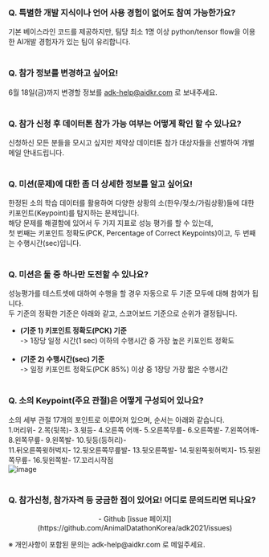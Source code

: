 ### Q. 특별한 개발 지식이나 언어 사용 경험이 없어도 참여 가능한가요?
기본 베이스라인 코드를 제공하지만, 팀당 최소 1명 이상 python/tensor flow을 이용한 AI개발 경험자가 있는 팀이 유리합니다.
<br><br>

### Q. 참가 정보를 변경하고 싶어요!
6월 18일(금)까지 변경할 정보를 adk-help@aidkr.com 로 보내주세요.
<br><br>

### Q. 참가 신청 후 데이터톤 참가 가능 여부는 어떻게 확인 할 수 있나요?
신청하신 모든 분들을 모시고 싶지만 제약상 데이터톤 참가 대상자들을 선별하여 개별 메일 안내드립니다.
<br><br>

### Q. 미션(문제)에 대한 좀 더 상세한 정보를 알고 싶어요!
한정된 소의 학습 데이터를 활용하여 다양한 상황의 소(한우/젖소/가림상황)들에 대한 키포인트(Keypoint)를 탐지하는 문제입니다. <br>
해당 문제를 해결함에 있어서 두 가지 지표로 성능 평가를 할 수 있는데, <br>
첫 번째는 키포인트 정확도(PCK, Percentage of Correct Keypoints)이고, 두 번째는 수행시간(sec)입니다.
<br><br>

### Q. 미션은 둘 중 하나만 도전할 수 있나요?
성능평가를 테스트셋에 대하여 수행을 할 경우 자동으로 두 기준 모두에 대해 참여가 됩니다. <br>
두 기준의 정확한 기준은 아래와 같고, 스코어보드 기준으로 순위가 결정됩니다. <p>
  - <b>(기준 1) 키포인트 정확도(PCK) 기준 <br></b>
   -> 1장당 일정 시간(1 sec) 이하의 수행시간 중 가장 높은 키포인트 정확도 <br> <br>
  - <b>(기준 2) 수행시간(sec) 기준 <br></b>
   -> 일정 키포인트 정확도(PCK 85%) 이상 중 1장당 가장 짧은 수행시간
<br><br>

### Q. 소의 Keypoint(주요 관절)은 어떻게 구성되어 있나요?
소의 세부 관절 17개의 포인트로 이루어져 있으며, 순서는 아래와 같습니다. <br>
1.머리위- 2.목(뒷목)- 3.윗등- 4.오른쪽 어깨- 5.오른쪽무릎- 6.오른쪽발- 7.왼쪽어깨- 8.왼쪽무릎- 9.왼쪽발- 10.뒷등(등허리)- <br>
11.뒤오른쪽윗허벅지- 12.뒷오른쪽무릎발- 13.뒷오른쪽발- 14.뒷왼쪽윗허벅지- 15.뒷왼쪽무릎- 16.뒷왼쪽발- 17.꼬리시작점 <br>
![image](https://user-images.githubusercontent.com/77255651/121333345-af924780-c953-11eb-95f6-7b325cf2d8ec.png)
<br><br>
  
### Q. 참가신청, 참가자격 등 궁금한 점이 있어요! 어디로 문의드리면 되나요?
<p align="center">
- Github [issue 페이지](https://github.com/AnimalDatathonKorea/adk2021/issues) <br>
</p>
※ 개인사항이 포함된 문의는 adk-help@aidkr.com 로 메일주세요.
